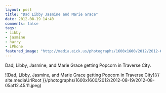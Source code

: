 ```yaml
---
layout: post
title: "Dad Libby Jasmine and Marie Grace"
date: 2012-08-19 14:40
comments: false
tags: 
- Libby
- jasmine
- harry
- iPhone
featured_image: "http://media.eick.us/photographs/1600x1600/2012/2012-08-19/2012-08-05at12.45.11.jpeg"
---
```

Dad, Libby, Jasmine, and Marie Grace getting Popcorn in Traverse City.

![Dad, Libby, Jasmine, and Marie Grace getting Popcorn in Traverse City]({{ site.mediaUrlRoot }}/photographs/1600x1600/2012/2012-08-19/2012-08-05at12.45.11.jpeg)

